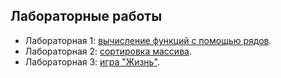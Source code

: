 ## Лабораторные работы

- Лабораторная 1: [вычисление функций с помощью рядов](series_summation.md).
- Лабораторная 2: [сортировка массива](sorting.md).
- Лабораторная 3: [игра "Жизнь"](game_of_life.md).
